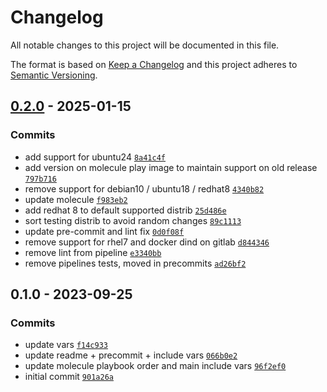 # Changelog

All notable changes to this project will be documented in this file.

The format is based on [Keep a Changelog](https://keepachangelog.com/en/1.0.0/)
and this project adheres to [Semantic Versioning](https://semver.org/spec/v2.0.0.html).

## [0.2.0](https://github.com/lotusnoir/ansible-apps_unattended_upgrades/compare/0.1.0...0.2.0) - 2025-01-15

### Commits

- add support for ubuntu24 [`8a41c4f`](https://github.com/lotusnoir/ansible-apps_unattended_upgrades/commit/8a41c4fcfdb720b98b849e6ac08a46aeb184c7e6)
- add version on molecule play image to maintain support on old release [`797b716`](https://github.com/lotusnoir/ansible-apps_unattended_upgrades/commit/797b7167473ef2e9fe21aedb41328bb0916582ce)
- remove support for debian10 / ubuntu18 / redhat8 [`4340b82`](https://github.com/lotusnoir/ansible-apps_unattended_upgrades/commit/4340b8233b6d3ac74a928950151a4592c4abc2fe)
- update molecule [`f983eb2`](https://github.com/lotusnoir/ansible-apps_unattended_upgrades/commit/f983eb23d866c2e376b9270c9ea55d222927e728)
- add redhat 8 to default supported distrib [`25d486e`](https://github.com/lotusnoir/ansible-apps_unattended_upgrades/commit/25d486e830160a5ac7dac7168c733713ac8d730b)
- sort testing distrib to avoid random changes [`89c1113`](https://github.com/lotusnoir/ansible-apps_unattended_upgrades/commit/89c1113e55f99d1726c52a4db02a75a759672c4d)
- update pre-commit and lint fix [`0d0f08f`](https://github.com/lotusnoir/ansible-apps_unattended_upgrades/commit/0d0f08fc02fcd9ee8fcf00041b721129e1803551)
- remove support for rhel7 and docker dind on gitlab [`d844346`](https://github.com/lotusnoir/ansible-apps_unattended_upgrades/commit/d84434676ea70cf7ae8ed3e4b6b18eee6d6cb7ac)
- remove lint from pipeline [`e3340bb`](https://github.com/lotusnoir/ansible-apps_unattended_upgrades/commit/e3340bb2bd3bd26ec36b3784897aafb212bed319)
- remove pipelines tests, moved in precommits [`ad26bf2`](https://github.com/lotusnoir/ansible-apps_unattended_upgrades/commit/ad26bf2c4a86450fd2d579b3c53b8e3fb4e1ad59)

## 0.1.0 - 2023-09-25

### Commits

- update vars [`f14c933`](https://github.com/lotusnoir/ansible-apps_unattended_upgrades/commit/f14c933641a01a734ab0a8dee8be423ae7392037)
- update readme + precommit + include vars [`066b0e2`](https://github.com/lotusnoir/ansible-apps_unattended_upgrades/commit/066b0e22cba846a66cefb8956f8595c556ece2bb)
- update molecule playbook order and main include vars [`96f2ef0`](https://github.com/lotusnoir/ansible-apps_unattended_upgrades/commit/96f2ef0dc97e49fc67dbb74783369651cb70b719)
- initial commit [`901a26a`](https://github.com/lotusnoir/ansible-apps_unattended_upgrades/commit/901a26a15f02075a7f96949ff1ce70965eb9b5a4)
